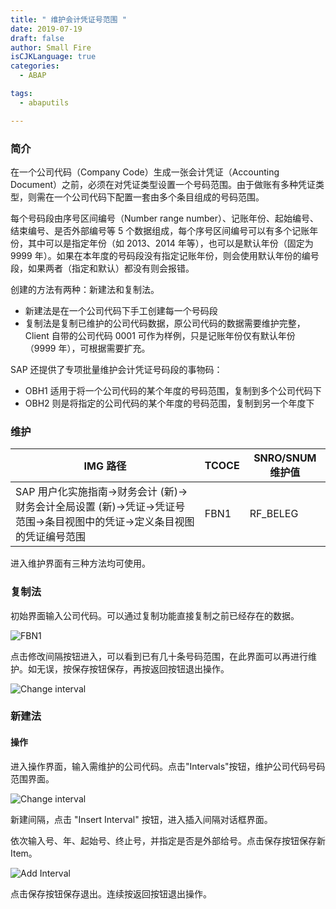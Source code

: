 ```yaml
---
title: " 维护会计凭证号范围 "
date: 2019-07-19
draft: false
author: Small Fire
isCJKLanguage: true
categories: 
  - ABAP

tags: 
  - abaputils

---
```


### 简介

在一个公司代码（Company Code）生成一张会计凭证（Accounting Document）之前，必须在对凭证类型设置一个号码范围。由于做账有多种凭证类型，则需在一个公司代码下配置一套由多个条目组成的号码范围。

每个号码段由序号区间编号（Number range number）、记账年份、起始编号、结束编号、是否外部编号等 5 个数据组成，每个序号区间编号可以有多个记账年份，其中可以是指定年份（如 2013、2014 年等），也可以是默认年份（固定为 9999 年）。如果在本年度的号码段没有指定记账年份，则会使用默认年份的编号段，如果两者（指定和默认）都没有则会报错。

创建的方法有两种：新建法和复制法。

- 新建法是在一个公司代码下手工创建每一个号码段
- 复制法是复制已维护的公司代码数据，原公司代码的数据需要维护完整，Client 自带的公司代码 0001 可作为样例，只是记账年份仅有默认年份（9999 年），可根据需要扩充。

SAP 还提供了专项批量维护会计凭证号码段的事物码：

- OBH1 适用于将一个公司代码的某个年度的号码范围，复制到多个公司代码下
- OBH2 则是将指定的公司代码的某个年度的号码范围，复制到另一个年度下

### 维护

| IMG 路径                                                     | TCOCE | SNRO/SNUM维护值 |
| ------------------------------------------------------------ | ----- | --------------- |
| SAP 用户化实施指南→财务会计 (新)→财务会计全局设置 (新)→凭证→凭证号范围→条目视图中的凭证→定义条目视图的凭证编号范围 | FBN1  | RF_BELEG        |

进入维护界面有三种方法均可使用。

### 复制法

初始界面输入公司代码。可以通过复制功能直接复制之前已经存在的数据。

![FBN1](/images/ABAP/ABAP_NumberRange18.png)

点击修改间隔按钮进入，可以看到已有几十条号码范围，在此界面可以再进行维护。如无误，按保存按钮保存，再按返回按钮退出操作。

![Change interval](/images/ABAP/ABAP_NumberRange19.png)

### 新建法

#### 操作

进入操作界面，输入需维护的公司代码。点击"Intervals"按钮，维护公司代码号码范围界面。

![Change interval](/images/ABAP/ABAP_NumberRange20.png)

新建间隔，点击 "Insert Interval" 按钮，进入插入间隔对话框界面。

依次输入号、年、起始号、终止号，并指定是否是外部给号。点击保存按钮保存新Item。

![Add Interval](/images/ABAP/ABAP_NumberRange21.png)

点击保存按钮保存退出。连续按返回按钮退出操作。

